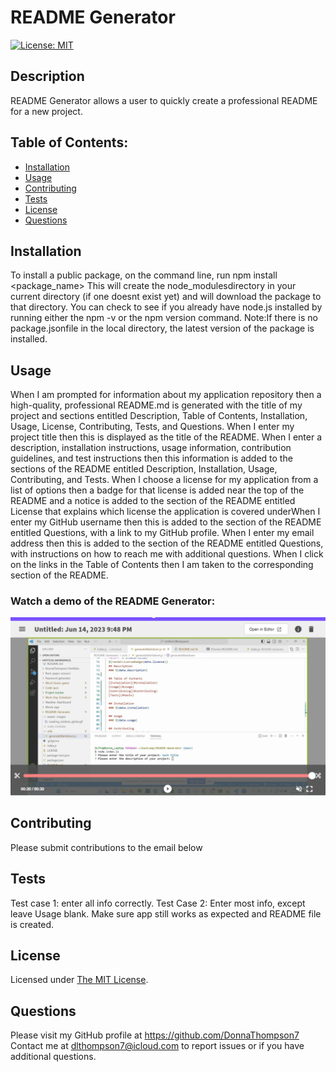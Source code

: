 # **README Generator**

  [![License: MIT](https://img.shields.io/badge/License-MIT-yellow.svg)](https://opensource.org/licenses/MIT)

  ## **Description**
  README Generator allows a user to quickly create a professional README for a new project.

  ## **Table of Contents:**
  * [Installation](#installation)
  * [Usage](#usage)
  * [Contributing](#contributing)
  * [Tests](#tests)
  * [License](#license)
  * [Questions](#questions)

  ## **Installation**
  To install a public package, on the command line, run npm install <package_name> This will create the node_modulesdirectory in your current directory (if one doesnt exist yet) and will download the package to that directory. You can check to see if you already have node.js installed by running either the npm -v or the npm version command. Note:If there is no package.jsonfile in the local directory, the latest version of the package is installed.

  ## **Usage**
  When I am prompted for information about my application repository then a high-quality, professional README.md is generated with the title of my project and sections entitled Description, Table of Contents, Installation, Usage, License, Contributing, Tests, and Questions. When I enter my project title then this is displayed as the title of the README. When I enter a description, installation instructions, usage information, contribution guidelines, and test instructions then this information is added to the sections of the README entitled Description, Installation, Usage, Contributing, and Tests. When I choose a license for my application from a list of options then a badge for that license is added near the top of the README and a notice is added to the section of the README entitled License that explains which license the application is covered underWhen I enter my GitHub username then this is added to the section of the README entitled Questions, with a link to my GitHub profile. When I enter my email address then this is added to the section of the README entitled Questions, with instructions on how to reach me with additional questions. When I click on the links in the Table of Contents then I am taken to the corresponding section of the README.

  ### **Watch a demo of the README Generator:**
  [![demo of the README Generator](./assets/images/Demo_Screenshot.png)](https://drive.google.com/file/d/1ajYWJxmVhOTP3DGe1iuF0zyxpeFBn6v2/view)

  ## **Contributing**
  Please submit contributions to the email below

  ## **Tests**
  Test case 1: enter all info correctly. Test Case 2: Enter most info, except leave Usage blank. Make sure app still works as expected and README file is created.

  ## **License**
Licensed under [The MIT License](https://opensource.org/licenses/MIT).

  ## **Questions**
  Please visit my GitHub profile at https://github.com/DonnaThompson7 <br /> Contact me at dlthompson7@icloud.com to report issues or if you have additional questions.
